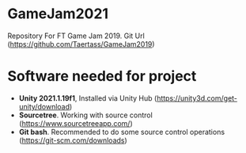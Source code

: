 # GameJam2021
Repository For FT Game Jam 2019. Git Url (https://github.com/Taertass/GameJam2019)

# Software needed for project
- **Unity 2021.1.19f1**, Installed via Unity Hub (https://unity3d.com/get-unity/download)
- **Sourcetree**. Working with source control (https://www.sourcetreeapp.com/)
- **Git bash**. Recommended to do some source control operations (https://git-scm.com/downloads)
